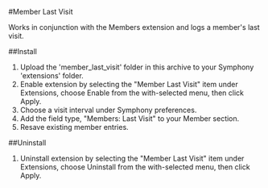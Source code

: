 #Member Last Visit

Works in conjunction with the Members extension and logs a member's last visit.

##Install

1. Upload the 'member_last_visit' folder in this archive to your Symphony
   'extensions' folder.
2. Enable extension by selecting the "Member Last Visit" item under Extensions, choose Enable
   from the with-selected menu, then click Apply.
3. Choose a visit interval under Symphony preferences.
4. Add the field type, "Members: Last Visit" to your Member section.
5. Resave existing member entries.

##Uninstall

1. Uninstall extension by selecting the "Member Last Visit" item under Extensions, choose Uninstall from the with-selected menu, then click Apply.
